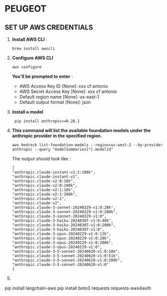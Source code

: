 
# PEUGEOT



## SET UP AWS CREDENTIALS

1. **Install AWS CLI** :

    ```
    brew install awscli
    ```

2. **Configure AWS CLI**

    ```
    aws configure
    ```
    **You'll be prompted to enter** :
    - AWS Access Key ID [None]: xxx cf antonio
    - AWS Secret Access Key [None]: xxx cf antonio
    - Default region name [None]: us-east-1
    - Default output format [None]: json

3. **Install a model** 
        
        pip install anthropic==0.28.1


4. **This command will list the available foundation models under the anthropic provider in the specified region.**

    ```
    aws bedrock list-foundation-models --region=us-west-2 --by-provider anthropic --query "modelSummaries[*].modelId"
    ```

    The output should look like :
    ```
    [
    "anthropic.claude-instant-v1:2:100k",
    "anthropic.claude-instant-v1",
    "anthropic.claude-v2:0:18k",
    "anthropic.claude-v2:0:100k",
    "anthropic.claude-v2:1:18k",
    "anthropic.claude-v2:1:200k",
    "anthropic.claude-v2:1",
    "anthropic.claude-v2",
    "anthropic.claude-3-sonnet-20240229-v1:0:28k",
    "anthropic.claude-3-sonnet-20240229-v1:0:200k",
    "anthropic.claude-3-sonnet-20240229-v1:0",
    "anthropic.claude-3-haiku-20240307-v1:0:48k",
    "anthropic.claude-3-haiku-20240307-v1:0:200k",
    "anthropic.claude-3-haiku-20240307-v1:0",
    "anthropic.claude-3-opus-20240229-v1:0:12k",
    "anthropic.claude-3-opus-20240229-v1:0:28k",
    "anthropic.claude-3-opus-20240229-v1:0:200k",
    "anthropic.claude-3-opus-20240229-v1:0",
    "anthropic.claude-3-5-sonnet-20240620-v1:0:18k",
    "anthropic.claude-3-5-sonnet-20240620-v1:0:51k",
    "anthropic.claude-3-5-sonnet-20240620-v1:0:200k",
    "anthropic.claude-3-5-sonnet-20240620-v1:0"
    ]
    ````

5. 
pip install langchain-aws
pip install boto3 requests requests-aws4auth


